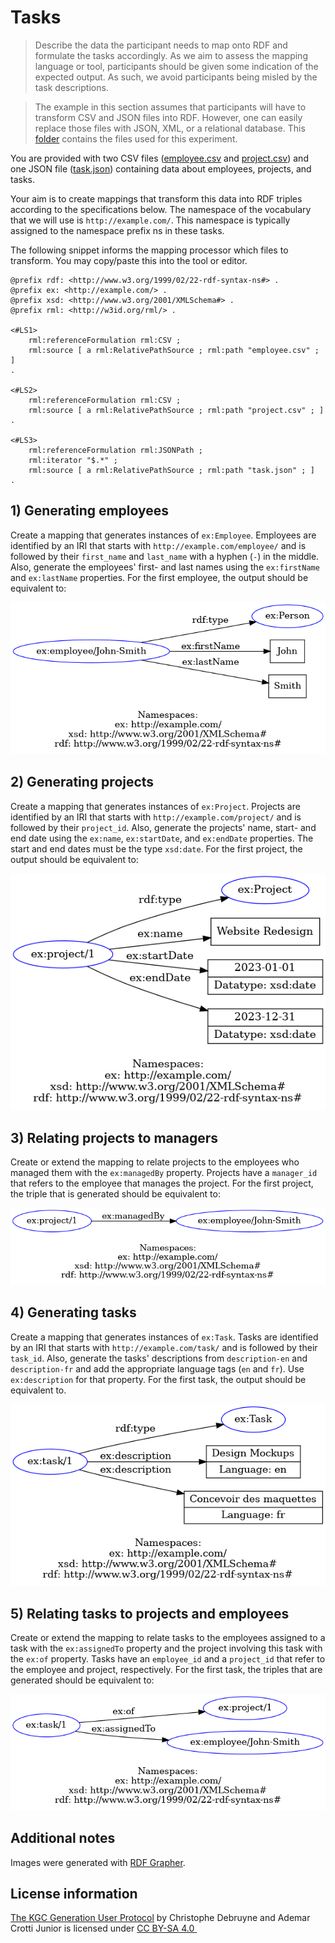 # Tasks
> Describe the data the participant needs to map onto RDF and formulate the tasks accordingly. As we aim to assess the mapping language or tool, participants should be given some indication of the expected output. As such, we avoid participants being misled by the task descriptions.

> The example in this section assumes that participants will have to transform CSV and JSON files into RDF. However, one can easily replace those files with JSON, XML, or a relational database. This [folder](../assets/) contains the files used for this experiment.

You are provided with two CSV files ([employee.csv](../assets/employee.csv) and [project.csv](../assets/project.csv)) and one JSON file ([task.json](../assets/task.json)) containing data about employees, projects, and tasks. 

Your aim is to create mappings that transform this data into RDF triples according to the specifications below. The namespace of the vocabulary that we will use is `http://example.com/`. This namespace is typically assigned to the namespace prefix ns in these tasks.

The following snippet informs the mapping processor which files to transform. You may copy/paste this into the tool or editor.

```ttl
@prefix rdf: <http://www.w3.org/1999/02/22-rdf-syntax-ns#> .
@prefix ex: <http://example.com/> .
@prefix xsd: <http://www.w3.org/2001/XMLSchema#> .
@prefix rml: <http://w3id.org/rml/> .

<#LS1>
    rml:referenceFormulation rml:CSV ;
    rml:source [ a rml:RelativePathSource ; rml:path "employee.csv" ; ]
.

<#LS2>
    rml:referenceFormulation rml:CSV ;
    rml:source [ a rml:RelativePathSource ; rml:path "project.csv" ; ]
.

<#LS3>
    rml:referenceFormulation rml:JSONPath ;
    rml:iterator "$.*" ;
    rml:source [ a rml:RelativePathSource ; rml:path "task.json" ; ] 
.
```

## 1) Generating employees
Create a mapping that generates instances of `ex:Employee`. Employees are identified by an IRI that starts with `http://example.com/employee/` and is followed by their `first_name` and `last_name` with a hyphen (`-`) in the middle. Also, generate the employees' first- and last names using the `ex:firstName` and `ex:lastName` properties. For the first employee, the output should be equivalent to:

![Expected output for the first employee.](./step-1.png)

## 2) Generating projects
Create a mapping that generates instances of `ex:Project`. Projects are identified by an IRI that starts with `http://example.com/project/` and is followed by their `project_id`. Also, generate the projects' name, start- and end date using the `ex:name`, `ex:startDate`, and `ex:endDate` properties. The start and end dates must be the type `xsd:date`. For the first project, the output should be equivalent to:

![Expected output for the first project.](./step-2.png)

## 3) Relating projects to managers
Create or extend the mapping to relate projects to the employees who managed them with the `ex:managedBy` property. Projects have a `manager_id` that refers to the employee that manages the project. For the first project, the triple that is generated should be equivalent to:

![Expected output for the first project.](./step-3.png)

## 4) Generating tasks
Create a mapping that generates instances of `ex:Task`. Tasks are identified by an IRI that starts with `http://example.com/task/` and is followed by their `task_id`. Also, generate the tasks' descriptions from `description-en` and `description-fr` and add the appropriate language tags (`en` and `fr`). Use `ex:description` for that property. For the first task, the output should be equivalent to.

![Expected output for the first task.](./step-4.png)

## 5) Relating tasks to projects and employees
Create or extend the mapping to relate tasks to the employees assigned to a task with the `ex:assignedTo` property and the project involving this task with the `ex:of` property. Tasks have an `employee_id` and a `project_id` that refer to the employee and project, respectively. For the first task, the triples that are generated should be equivalent to:

![Expected output for the first task.](./step-5.png)

## Additional notes
Images were generated with [RDF Grapher](https://www.ldf.fi/service/rdf-grapher).

## License information
<p xmlns:cc="http://creativecommons.org/ns#" xmlns:dct="http://purl.org/dc/terms/"><a property="dct:title" rel="cc:attributionURL" href="https://github.com/chrdebru/kgc-user-study-protocol">The KGC Generation User Protocol</a> by <span property="cc:attributionName">Christophe Debruyne and Ademar Crotti Junior</span> is licensed under <a href="https://creativecommons.org/licenses/by-sa/4.0/?ref=chooser-v1" target="_blank" rel="license noopener noreferrer" style="display:inline-block;">CC BY-SA 4.0 <img style="height:22px!important;margin-left:3px;vertical-align:text-bottom;" src="https://mirrors.creativecommons.org/presskit/icons/cc.svg?ref=chooser-v1" alt=""><img style="height:22px!important;margin-left:3px;vertical-align:text-bottom;" src="https://mirrors.creativecommons.org/presskit/icons/by.svg?ref=chooser-v1" alt=""><img style="height:22px!important;margin-left:3px;vertical-align:text-bottom;" src="https://mirrors.creativecommons.org/presskit/icons/sa.svg?ref=chooser-v1" alt=""></a></p>